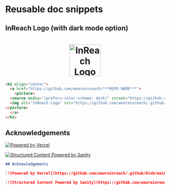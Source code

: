 # Reusable doc snippets

## InReach Logo (with dark mode option)

<h1 align="center">
  <a href="https://github.com/weareinreach">
    <picture>
  <source media="(prefers-color-scheme: dark)" srcset="https://github.com/weareinreach/.github/blob/main/common/InReach_Logo_White_RGB-1024x384.webp">
  <img alt="InReach Logo" src="https://github.com/weareinreach/.github/blob/main/common/InReach_Logo_Color_RGB-1024x384.webp" height=100>
</picture>
  </a>
</h1>

```md
<h1 align="center">
  <a href="https://github.com/weareinreach/***REPO NAME***">
    <picture>
  <source media="(prefers-color-scheme: dark)" srcset="https://github.com/weareinreach/.github/blob/main/common/InReach_Logo_White_RGB-1024x384.webp">
  <img alt="InReach Logo" src="https://github.com/weareinreach/.github/blob/main/common/InReach_Logo_Color_RGB-1024x384.webp" height=100>
</picture>
  </a>
</h1>
```

## Acknowledgements

[![Powered by Vercel](https://github.com/weareinreach/.github/blob/main/common/powered-by-vercel.svg)](https://vercel.com/?utm_source=in-reach&utm_campaign=oss)

[![Structured Content Powered by Sanity](https://github.com/weareinreach/.github/blob/main/common/sanity-logo.svg)](https://sanity.io)

```md
## Acknowledgements

[![Powered by Vercel](https://github.com/weareinreach/.github/blob/main/common/powered-by-vercel.svg)](https://vercel.com/?utm_source=in-reach&utm_campaign=oss)

[![Structured Content Powered by Sanity](https://github.com/weareinreach/.github/blob/main/common/sanity-logo.svg)](https://sanity.io)
```
